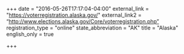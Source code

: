 +++
date = "2016-05-26T17:17:04-04:00"
external_link = "https://voterregistration.alaska.gov/"
external_link2 = “http://www.elections.alaska.gov/Core/voterregistration.php”
registration_type = "online"
state_abbreviation = "AK"
title = "Alaska"
english_only = true

+++
